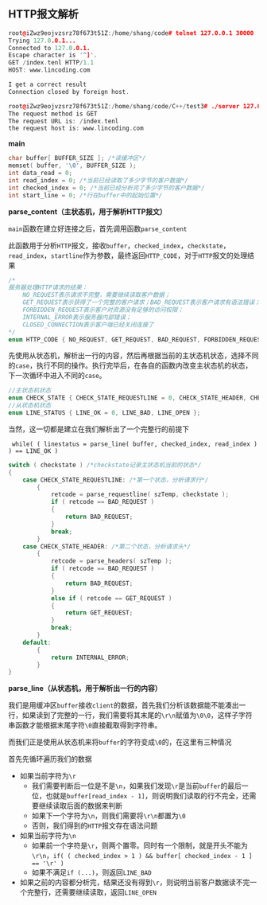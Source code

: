 ## HTTP报文解析

```c++
root@iZwz9eojvzsrz78f673t51Z:/home/shang/code# telnet 127.0.0.1 30000
Trying 127.0.0.1...
Connected to 127.0.0.1.
Escape character is '^]'.
GET /index.tenl HTTP/1.1
HOST: www.lincoding.com

I get a correct result
Connection closed by foreign host.
```

```c++
root@iZwz9eojvzsrz78f673t51Z:/home/shang/code/C++/test3# ./server 127.0.0.1 30000
The request method is GET
The request URL is: /index.tenl
the request host is: www.lincoding.com
```

**main**

```c++
char buffer[ BUFFER_SIZE ]; /*读缓冲区*/
memset( buffer, '\0', BUFFER_SIZE );
int data_read = 0;
int read_index = 0; /*当前已经读取了多少字节的客户数据*/
int checked_index = 0; /*当前已经分析完了多少字节的客户数据*/
int start_line = 0; /*行在buffer中的起始位置*/
```

**parse_content（主状态机，用于解析HTTP报文）**

`main`函数在建立好连接之后，首先调用函数`parse_content`

此函数用于分析`HTTP`报文，接收`buffer`，`checked_index`，`checkstate`，`read_index`，`startline`作为参数，最终返回`HTTP_CODE`，对于`HTTP`报文的处理结果

```c++
/*
服务器处理HTTP请求的结果：
    NO_REQUEST表示请求不完整，需要继续读取客户数据；
    GET_REQUEST表示获得了一个完整的客户请求；BAD_REQUEST表示客户请求有语法错误；
    FORBIDDEN_REQUEST表示客户对资源没有足够的访问权限；
    INTERNAL_ERROR表示服务器内部错误；
    CLOSED_CONNECTION表示客户端已经关闭连接了
*/
enum HTTP_CODE { NO_REQUEST, GET_REQUEST, BAD_REQUEST, FORBIDDEN_REQUEST, INTERNAL_ERROR, CLOSED_CONNECTION };
```

先使用从状态机，解析出一行的内容，然后再根据当前的主状态机状态，选择不同的`case`，执行不同的操作。执行完毕后，在各自的函数内改变主状态机的状态，下一次循环中进入不同的`case`。

```c++
//主状态机状态
enum CHECK_STATE { CHECK_STATE_REQUESTLINE = 0, CHECK_STATE_HEADER, CHECK_STATE_CONTENT };
//从状态机状态
enum LINE_STATUS { LINE_OK = 0, LINE_BAD, LINE_OPEN };
```

当然，这一切都是建立在我们解析出了一个完整行的前提下

` while( ( linestatus = parse_line( buffer, checked_index, read_index ) ) == LINE_OK )`

```c++
switch ( checkstate ) /*checkstate记录主状态机当前的状态*/
{
    case CHECK_STATE_REQUESTLINE: /*第一个状态，分析请求行*/
        {
            retcode = parse_requestline( szTemp, checkstate );
            if ( retcode == BAD_REQUEST )
            {
                return BAD_REQUEST;
            }
            break;
        }
    case CHECK_STATE_HEADER: /*第二个状态，分析请求头*/
        {
            retcode = parse_headers( szTemp );
            if ( retcode == BAD_REQUEST )
            {
                return BAD_REQUEST;
            }
            else if ( retcode == GET_REQUEST )
            {
                return GET_REQUEST;
            }
            break;
        }
    default:
        {
            return INTERNAL_ERROR;
        }
}
```

**parse_line（从状态机，用于解析出一行的内容）**

我们是用缓冲区`buffer`接收`client`的数据，首先我们分析该数据能不能凑出一行，如果读到了完整的一行，我们需要将其末尾的`\r\n`赋值为`\0\0`，这样子字符串函数才能根据末尾字符`\0`直接截取得到字符串。

而我们正是使用从状态机来将`buffer`的字符变成`\0`的，在这里有三种情况

首先先循环遍历我们的数据

- 如果当前字符为`\r`
  - 我们需要判断后一位是不是`\n`，如果我们发现`\r`是当前`buffer`的最后一位，也就是`buffer[read_index - 1]`，则说明我们读取的行不完全，还需要继续读取后面的数据来判断
  - 如果下一个字符为`\n`，则我们需要将`\r\n`都置为`\0`
  - 否则，我们得到的`HTTP`报文存在语法问题
- 如果当前字符为`\n`
  - 如果前一个字符是`\r`，则两个置零。同时有一个限制，就是开头不能为`\r\n`，`if( ( checked_index > 1 ) && buffer[ checked_index - 1 ] == '\r' )`
  - 如果不满足`if (...)`，则返回`LINE_BAD`
- 如果之前的内容都分析完，结果还没有得到`\r`，则说明当前客户数据读不完一个完整行，还需要继续读取，返回`LINE_OPEN`

